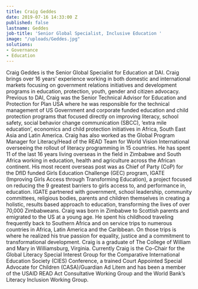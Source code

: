 ```yaml
---
title: Craig Geddes
date: 2019-07-16 14:33:00 Z
published: false
lastname: Geddes
job-title: 'Senior Global Specialist, Inclusive Education '
image: "/uploads/Geddes.jpg"
solutions:
- Governance
- Education
---
```


Craig Geddes is the Senior Global Specialist for Education at DAI. Craig brings over 16 years’ experience working in both domestic and international markets focusing on government relations initiatives and development programs in education, protection, youth, gender and citizen advocacy.
Previous to DAI, Craig was the Senior Technical Advisor for Education and Protection for Plan USA where he was responsible for the technical management of US Government and corporate funded education and child protection programs that focused directly on improving literacy, school safety, social behavior change communication (SBCC), ‘extra mile education’, economics and child protection initiatives in Africa, South East Asia and Latin America.  Craig has also worked as the Global Program Manager for Literacy/Head of the READ Team for World Vision International overseeing the rollout of literacy programming in 15 countries. He has spent 11 of the last 16 years living overseas in the field in Zimbabwe and South Africa working in education, health and agriculture across the African continent. His most recent overseas post was as Chief of Party (CoP) for the DfID funded Girls Education Challenge (GEC) program, IGATE (Improving Girls Access through Transforming Education), a project focused on reducing the 9 greatest barriers to girls access to, and performance in, education. IGATE partnered with government, school leadership, community committees, religious bodies, parents and children themselves in creating a holistic, results based approach to education, transforming the lives of over 70,000 Zimbabweans. 
Craig was born in Zimbabwe to Scottish parents and emigrated to the US at a young age. He spent his childhood traveling frequently back to Southern Africa and on service trips to numerous countries in Africa, Latin America and the Caribbean. On those trips is where he realized his true passion for equality, justice and a commitment to transformational development.  Craig is a graduate of The College of William and Mary in Williamsburg, Virginia. 
Currently Craig is the Co-Chair for the Global Literacy Special Interest Group for the Comparative International Education Society (CIES) Conference, a trained Court Appointed Special Advocate for Children (CASA)/Guardian Ad Litem and has been a member of the USAID READ Act Consultative Working Group and the World Bank’s Literacy Inclusion Working Group. 
